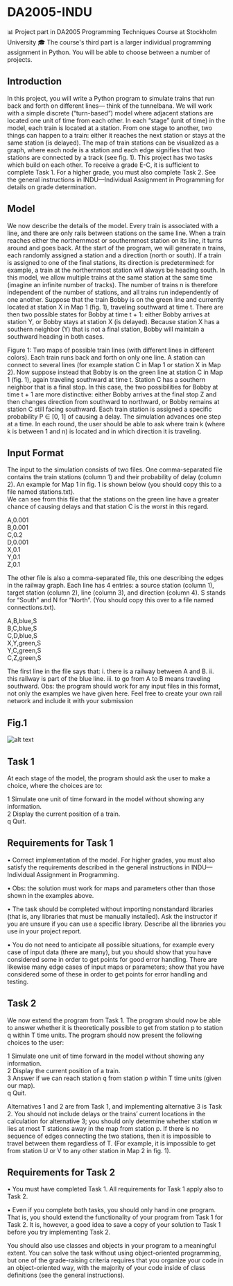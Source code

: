 # DA2005-INDU
📊 Project part in DA2005 Programming Techniques Course at Stockholm University 🎓
The course's third part is a larger individual programming assignment in Python. You will be able to choose between a number of projects.

## Introduction
In this project, you will write a Python program to simulate trains that run back and forth on different lines—
think of the tunnelbana. We will work with a simple discrete (“turn-based”) model where adjacent stations are
located one unit of time from each other. In each “stage” (unit of time) in the model, each train is located at a
station. From one stage to another, two things can happen to a train: either it reaches the next station or stays
at the same station (is delayed). The map of train stations can be visualized as a graph, where each node is a
station and each edge signifies that two stations are connected by a track (see fig. 1).
This project has two tasks which build on each other. To receive a grade E-C, it is sufficient to complete Task 1.
For a higher grade, you must also complete Task 2. See the general instructions in INDU—Individual Assignment
in Programming for details on grade determination.
## Model

We now describe the details of the model. Every train is associated with a line, and there are only rails between
stations on the same line. When a train reaches either the northernmost or southernmost station on its line, it
turns around and goes back.
At the start of the program, we will generate n trains, each randomly assigned a station and a direction (north
or south). If a train is assigned to one of the final stations, its direction is predetermined: for example, a train
at the northernmost station will always be heading south. In this model, we allow multiple trains at the same
station at the same time (imagine an infinite number of tracks). The number of trains n is therefore independent
of the number of stations, and all trains run independently of one another.
Suppose that the train Bobby is on the green line and currently located at station X in Map 1 (fig. 1), traveling
southward at time t. There are then two possible states for Bobby at time t + 1: either Bobby arrives at station Y,
or Bobby stays at station X (is delayed). Because station X has a southern neighbor (Y) that is not a final station,
Bobby will maintain a southward heading in both cases.

Figure 1: Two maps of possible train lines (with different lines in different colors). Each train runs back and
forth on only one line. A station can connect to several lines (for example station C in Map 1 or station X in
Map 2).
Now suppose instead that Bobby is on the green line at station C in Map 1 (fig. 1), again traveling southward
at time t. Station C has a southern neighbor that is a final stop. In this case, the two possibilities for Bobby at time
t + 1 are more distinctive: either Bobby arrives at the final stop Z and then changes direction from southward to
northward, or Bobby remains at station C still facing southward.
Each train station is assigned a specific probability P ∈ [0, 1] of causing a delay. The simulation advances
one step at a time. In each round, the user should be able to ask where train k (where k is between 1 and n) is
located and in which direction it is traveling.


## Input Format
The input to the simulation consists of two files. One comma-separated file contains the train stations (column 1) and their probability of delay (column 2). An example for Map 1 in fig. 1 is shown below (you should copy this to a file named stations.txt).\
We can see from this file that the stations on the green line have a greater chance of causing delays and that station C is the worst in this regard.

A,0.001\
B,0.001\
C,0.2\
D,0.001\
X,0.1\
Y,0.1\
Z,0.1

The other file is also a comma-separated file, this one describing the edges in the railway graph. Each line has 4 entries: a source station (column 1), target station (column 2), line (column 3), and direction (column 4). S stands for “South” and N for “North”. (You should copy this over to a file named connections.txt).

A,B,blue,S\
B,C,blue,S\
C,D,blue,S\
X,Y,green,S\
Y,C,green,S\
C,Z,green,S

The first line in the file says that:
i. there is a railway between A and B.
ii. this railway is part of the blue line.
iii. to go from A to B means traveling southward.
Obs: the program should work for any input files in this format, not only the examples we have given here. Feel
free to create your own rail network and include it with your submission

## Fig.1
![alt text](https://i.ibb.co/NWbgwT0/metro.jpg)

## Task 1
At each stage of the model, the program should ask the user to make a choice, where the choices are to:

1 Simulate one unit of time forward in the model without showing any information.\
2 Display the current position of a train.\
q Quit.

## Requirements for Task 1
• Correct implementation of the model. For higher grades, you must also satisfy the requirements described
in the general instructions in INDU—Individual Assignment in Programming.

• Obs: the solution must work for maps and parameters other than those shown in the examples above.

• The task should be completed without importing nonstandard libraries (that is, any libraries that must be
manually installed). Ask the instructor if you are unsure if you can use a specific library. Describe all the
libraries you use in your project report.

• You do not need to anticipate all possible situations, for example every case of input data (there are many),
but you should show that you have considered some in order to get points for good error handling. There
are likewise many edge cases of input maps or parameters; show that you have considered some of these
in order to get points for error handling and testing.

## Task 2
We now extend the program from Task 1. The program should now be able to answer whether it is theoretically
possible to get from station p to station q within T time units. The program should now present the following
choices to the user:

1 Simulate one unit of time forward in the model without showing any information.\
2 Display the current position of a train.\
3 Answer if we can reach station q from station p within T time units (given our map).\
q Quit.

Alternatives 1 and 2 are from Task 1, and implementing alternative 3 is Task 2. You should not include delays
or the trains’ current locations in the calculation for alternative 3; you should only determine whether station
w lies at most T stations away in the map from station p. If there is no sequence of edges connecting the two
stations, then it is impossible to travel between them regardless of T. (For example, it is impossible to get from
station U or V to any other station in Map 2 in fig. 1).
## Requirements for Task 2
• You must have completed Task 1. All requirements for Task 1 apply also to Task 2.

• Even if you complete both tasks, you should only hand in one program. That is, you should extend the
functionality of your program from Task 1 for Task 2. It is, however, a good idea to save a copy of your
solution to Task 1 before you try implementing Task 2.

You should also use classes and objects in your program to a meaningful extent. You can solve the task without
using object-oriented programming, but one of the grade-raising criteria requires that you organize your code
in an object-oriented way, with the majority of your code inside of class definitions (see the general instructions).
